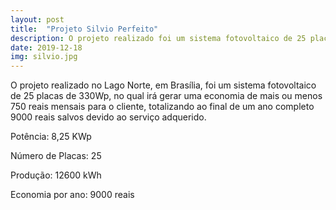 ```yaml
---
layout: post
title:  "Projeto Silvio Perfeito"
description: O projeto realizado foi um sistema fotovoltaico de 25 placas no  [...]
date: 2019-12-18
img: silvio.jpg
---
```


O projeto realizado no Lago Norte, em Brasília, foi um sistema fotovoltaico de 25 placas de 330Wp, no qual irá gerar uma economia de mais ou menos 750 reais mensais para o cliente, totalizando ao final de um ano completo 9000 reais salvos devido ao serviço adquerido. 

Potência: 8,25 KWp

Número de Placas: 25

Produção: 12600 kWh

Economia por ano: 9000 reais
